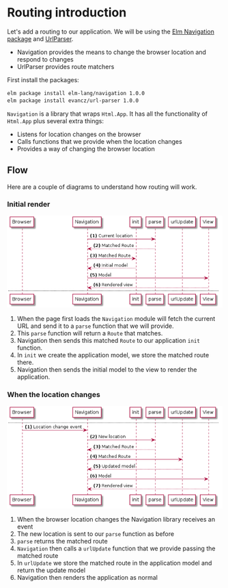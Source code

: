 # Routing introduction

Let's add a routing to our application. We will be using the [Elm Navigation package](http://package.elm-lang.org/packages/elm-lang/navigation/) and [UrlParser](http://package.elm-lang.org/packages/evancz/url-parser/).

- Navigation provides the means to change the browser location and respond to changes
- UrlParser provides route matchers

First install the packages:

```bash
elm package install elm-lang/navigation 1.0.0
elm package install evancz/url-parser 1.0.0
```

 `Navigation` is a library that wraps `Html.App`. It has all the functionality of `Html.App` plus several extra things:

 - Listens for location changes on the browser
 - Calls functions that we provide when the location changes
 - Provides a way of changing the browser location

## Flow

Here are a couple of diagrams to understand how routing will work.

### Initial render

![Flow](01-intro.png)

1. When the page first loads the `Navigation` module will fetch the current URL and send it to a `parse` function that we will provide.
1. This `parse` function will return a `Route` that matches.
1. Navigation then sends this matched `Route` to our application `init` function.
1. In `init` we create the application model, we store the matched route there.
1. Navigation then sends the initial model to the view to render the application.

### When the location changes

![Flow](01-intro_001.png)

1. When the browser location changes the Navigation library receives an event
1. The new location is sent to our `parse` function as before
1. `parse` returns the matched route
1. `Navigation` then calls a `urlUpdate` function that we provide passing the matched route
1. In `urlUpdate` we store the matched route in the application model and return the update model
1. Navigation then renders the application as normal


